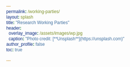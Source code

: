```yaml
---
permalink: /working-parties/
layout: splash
title: "Research Working Parties"
header:
  overlay_image: /assets/images/wp.jpg
  caption: "Photo credit: [**Unsplash**](https://unsplash.com)"
author_profile: false
toc: true

---
```


<html>

<head>
    <style>
        @import url("https://fonts.googleapis.com/css2?family=Poppins:wght@300;400;500;700;800&display=swap");
* {
  margin: 0;
  padding: 0;
  box-sizing: border-box;
  font-family: "Poppins", sans-serif;
}

body {
  display: flex;
  justify-content: center;
  align-items: center;
  flex-wrap: wrap;
  min-height: 100vh;
  background: #f8f8f9;
}

body .container {
  display: flex;
  justify-content: center;
  align-items: center;
  flex-wrap: wrap;
  max-width: 1200px;
  margin: 40px 0;
}

body .container .card {
  position: relative;
  min-width: 320px;
  height: 440px;
  box-shadow: inset 5px 5px 5px rgba(0, 0, 0, 0.2),
    inset -5px -5px 15px rgba(255, 255, 255, 0.1),
    5px 5px 15px rgba(0, 0, 0, 0.3), -5px -5px 15px rgba(255, 255, 255, 0.1);
  border-radius: 15px;
  margin: 30px;
  transition: 0.5s;
}


body .container .card:nth-child(1) .box .content a {
  background: #2196f3;
}

body .container .card:nth-child(2) .box .content a {
  background: #e91e63;
}

body .container .card:nth-child(3) .box .content a {
  background: #23c186;
}

body .container .card:nth-child(4) .box .content a {
  background: #f37c21;
}

body .container .card:nth-child(5) .box .content a {
  background: #a91ee9;
}

body .container .card:nth-child(6) .box .content a {
  background: #18caee;
}

body .container .card:nth-child(7) .box .content a {
  background: #2196f3;
}

body .container .card:nth-child(8) .box .content a {
  background: #e91e63;
}

body .container .card:nth-child(9) .box .content a {
  background: #23c186;
}

body .container .card:nth-child(10) .box .content a {
  background: #f37c21;
}

body .container .card:nth-child(11) .box .content a {
  background: #a91ee9;
}

body .container .card:nth-child(12) .box .content a {
  background: #18caee;
}
      
body .container .card:nth-child(s) .box .content a {
  background: #c1232316;
}
      
body .container .card .box {
  position: absolute;
  top: 20px;
  left: 20px;
  right: 20px;
  bottom: 20px;
  background: #2a2b2f;
  border-radius: 15px;
  display: flex;
  justify-content: center;
  align-items: center;
  overflow: hidden;
  transition: 0.5s;
}

body .container .card .box:hover {
  transform: translateY(-50px);
}

body .container .card .box:before {
  content: "";
  position: absolute;
  top: 0;
  left: 0;
  width: 50%;
  height: 100%;
  background: rgba(255, 255, 255, 0.03);
}

body .container .card .box .content {
  padding: 20px;
  text-align: center;
}

body .container .card .box .content h2 {
  position: absolute;
  top: -70px;
  right: 30px;
  font-size: 6rem;
  color: rgba(255, 255, 255, 0.1);
}

body .container .card .box .content h3 {
  font-size: 1.2rem;
  color: #fff;
  z-index: 1;
  transition: 0.5s;
  margin-bottom: 15px;
}

body .container .card .box .content p {
  font-size: 0.8rem;
  font-weight: 300;
  color: rgba(255, 255, 255, 0.9);
  z-index: 1;
  transition: 0.5s;
}

body .container .card .box .content a {
  position: relative;
  display: inline-block;
  padding: 8px 20px;
  background: black;
  border-radius: 5px;
  text-decoration: none;
  color: white;
  margin-top: 20px;
  box-shadow: 0 10px 20px rgba(0, 0, 0, 0.2);
  transition: 0.5s;
}
body .container .card .box .content a:hover {
  box-shadow: 0 10px 20px rgba(0, 0, 0, 0.6);
  background: #fff;
  color: #000;
}

    </style>
</head>

<body>
    <div class="container">
        <div class="card">
          <div class="box">
            <div class="content">
              <h2>01</h2>
              <h3>Supervised Learning</h3>
              <p>Working party set up to explore supervised learning techniques</p>
              <a href="/supervised-learning/">Read More</a>
            </div>
          </div>
        </div>
      
        <div class="card">
          <div class="box">
            <div class="content">
              <h2>02</h2>
              <h3>Federated Learning</h3>
              <p>Working party set up to explore federated learning techniques</p>
              <a href="/federated-learning/">Read More</a>
            </div>
          </div>
        </div>
      
        <div class="card">
          <div class="box">
            <div class="content">
              <h2>03</h2>
              <h3>Natural Language</h3>
              <p>Working party set up to explore natural learning models</p>
              <a href="/nlp/">Read More</a>
            </div>
          </div>
        </div>
      
      <div class="card">
          <div class="box">
            <div class="content">
              <h2>04</h2>
              <h3>Unsupervised Learning</h3>
              <p>Working party set up to explore unsupervised learning techniques</p>
              <a href="/unsupervised-learning/">Read More</a>
            </div>
          </div>
        </div>
      
        <div class="card">
          <div class="box">
            <div class="content">
              <h2>05</h2>
              <h3>Deep Learning</h3>
              <p>Working party set up to explore deep learning techniques</p>
              <a href="/deep-learning/">Read More</a>
            </div>
          </div>
        </div>
      
        <div class="card">
          <div class="box">
            <div class="content">
              <h2>06</h2>
              <h3>Explainable AI</h3>
              <p>Working party set up to explore explainable AI models</p>
              <a href="/explainable-ai/">Read More</a>
            </div>
          </div>
        </div>
      
      <div class="card">
          <div class="box">
            <div class="content">
              <h2>07</h2>
              <h3>Data Visualisation</h3>
              <p>Working party set up to explore data visualisation models</p>
              <a href="/data-visualisation/">Read More</a>
            </div>
          </div>
        </div>
      
        <div class="card">
          <div class="box">
            <div class="content">
              <h2>08</h2>
              <h3>Contents and Pages</h3>
              <p>Working party set up to explore data science applications in mobile and web browsers</p>
              <a href="/contents-webpages/">Read More</a>
            </div>
          </div>
        </div>
      
        <div class="card">
          <div class="box">
            <div class="content">
              <h2>09</h2>
              <h3>Embedded Insurance</h3>
              <p>Working party set up to explore data science applications in embedded insurance</p>
              <a href="/embedded-insurance/">Read More</a>
            </div>
          </div>
        </div>
      
       <div class="card">
          <div class="box">
            <div class="content">
              <h2>10</h2>
              <h3>Statistical Learning</h3>
              <p>Working party set up to explore data science and statistical learning techniques/p>
              <a href="/statistical-learning/">Read More</a>
            </div>
          </div>
        </div>
      
        <div class="card">
          <div class="box">
            <div class="content">
              <h2>11</h2>
              <h3>Algorithmic Fairness</h3>
              <p>Working party set up to explore algorithmic features in data science models</p>
              <a href="/algorithmic-fairness/">Read More</a>
            </div>
          </div>
        </div>
      
        <div class="card">
          <div class="box">
            <div class="content">
              <h2>12</h2>
              <h3>Bayesian Methods</h3>
              <p>Working party set up to explore bayesian methods</p>
              <a href="/bayesian-methods/">Read More</a>
            </div>
          </div>
        </div>
      
      
      </div>

</body>

</html>
